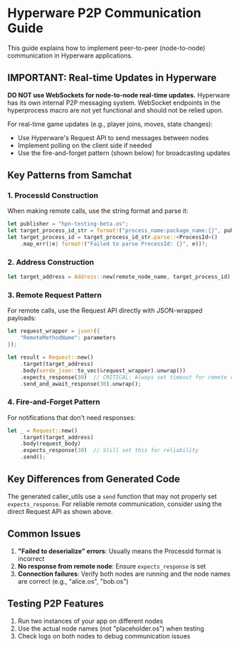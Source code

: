 # Hyperware P2P Communication Guide

This guide explains how to implement peer-to-peer (node-to-node) communication in Hyperware applications.

## IMPORTANT: Real-time Updates in Hyperware

**DO NOT use WebSockets for node-to-node real-time updates.** Hyperware has its own internal P2P messaging system. WebSocket endpoints in the hyperprocess macro are not yet functional and should not be relied upon.

For real-time game updates (e.g., player joins, moves, state changes):
- Use Hyperware's Request API to send messages between nodes
- Implement polling on the client side if needed
- Use the fire-and-forget pattern (shown below) for broadcasting updates

## Key Patterns from Samchat

### 1. ProcessId Construction
When making remote calls, use the string format and parse it:
```rust
let publisher = "hpn-testing-beta.os";
let target_process_id_str = format!("process_name:package_name:{}", publisher);
let target_process_id = target_process_id_str.parse::<ProcessId>()
    .map_err(|e| format!("Failed to parse ProcessId: {}", e))?;
```

### 2. Address Construction
```rust
let target_address = Address::new(remote_node_name, target_process_id);
```

### 3. Remote Request Pattern
For remote calls, use the Request API directly with JSON-wrapped payloads:
```rust
let request_wrapper = json!({
    "RemoteMethodName": parameters
});

let result = Request::new()
    .target(target_address)
    .body(serde_json::to_vec(&request_wrapper).unwrap())
    .expects_response(30)  // CRITICAL: Always set timeout for remote calls
    .send_and_await_response(30).unwrap();
```

### 4. Fire-and-Forget Pattern
For notifications that don't need responses:
```rust
let _ = Request::new()
    .target(target_address)
    .body(request_body)
    .expects_response(30)  // Still set this for reliability
    .send();
```

## Key Differences from Generated Code

The generated caller_utils use a `send` function that may not properly set `expects_response`. For reliable remote communication, consider using the direct Request API as shown above.

## Common Issues

1. **"Failed to deserialize" errors**: Usually means the ProcessId format is incorrect
2. **No response from remote node**: Ensure `expects_response` is set
3. **Connection failures**: Verify both nodes are running and the node names are correct (e.g., "alice.os", "bob.os")

## Testing P2P Features

1. Run two instances of your app on different nodes
2. Use the actual node names (not "placeholder.os") when testing
3. Check logs on both nodes to debug communication issues